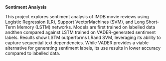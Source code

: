 **Sentiment Analysis**

This project explores sentiment analysis of IMDB movie reviews using Logistic Regression (LR), Support VectorMachines (SVM), and Long Short-Term Memory (LSTM) networks. Models are first trained on labelled data andthen compared against LSTM trained on VADER-generated sentiment labels. Results show LSTM outperforms LRand SVM, leveraging its ability to capture sequential text dependencies. While VADER provides a viable alternative for generating sentiment labels, its use results in lower accuracy compared to labelled data.